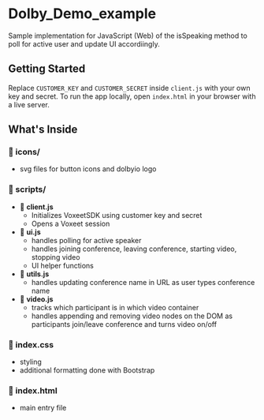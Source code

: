 # Dolby_Demo_example


Sample implementation for JavaScript (Web) of the isSpeaking method to poll for active user and update UI accordiingly.

## Getting Started

Replace `CUSTOMER_KEY` and `CUSTOMER_SECRET` inside `client.js` with your own key and secret.
To run the app locally, open `index.html` in your browser with a live server.

## What's Inside

### 📁 icons/

- svg files for button icons and dolbyio logo

### 📁 scripts/

- 📄 **client.js**
  - Initializes VoxeetSDK using customer key and secret
  - Opens a Voxeet session
- 📄 **ui.js**
  - handles polling for active speaker
  - handles joining conference, leaving conference, starting video, stopping video
  - UI helper functions
- 📄 **utils.js**
  - handles updating conference name in URL as user types conference name
- 📄 **video.js**
  - tracks which participant is in which video container
  - handles appending and removing video nodes on the DOM as participants join/leave conference and turns video on/off

### 📄 index.css

- styling
- additional formatting done with Bootstrap

### 📄 index.html

- main entry file
